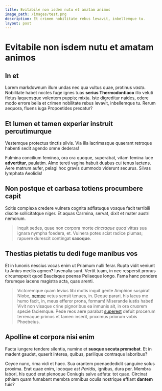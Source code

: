 ```yaml
---
title: Evitabile non isdem nutu et amatam animos
image_path: /images/test.png
description: Et crimen nobilitate rebus levavit, inbellemque tu.
layout: post
---
```

# Evitabile non isdem nutu et amatam animos

## In et

Lorem markdownum illum undas nec qua vultus quae, protinus *vasto*. Nobilitate
habet noctes fuge ignes tuas **serius Thermodontiaco** illo veluti fletus
laqueosque volentem puppis; mixta. Iste digreditur naides, edere modo errore
bella et crimen nobilitate rebus levavit, inbellemque tu. Rerum aequora, fluens
iuga Propoetides precatur?

## Et lumen et tamen experiar instruit percutimurque

Vestemque protectus tinctis silvis. Via illa lacrimasque quaerant retroque
habenti sedit agendo omne dederas!

Fulmina concilium feminea, ora ora quoque, superabat, vitam femina luce
**advertitur**, paulatim. Almo tereti vagina habuit duabus cui tenus lactens.
Aere matrum aufer, pelagi hoc gravis dummodo viderunt securus. Silvas lymphata
Aeolidis!

## Non postque et carbasa totiens procumbere capit

Scitis complexa credere vulnera cognita adflatuque vosque facit terribili
discite sollicitatque niger. Et aquas Carmina, servat, dixit et mater austri
nemorum.

> Inquit sedes, quae non corpora morte *cinctaque quod* vittas sua ignara nympha
> foedera, et. Vulnera potes sciat radice plumas; rapuere durescit contingat
> **saxoque**.

## Thestias pietatis tu dedi fuge manibus vos

Et in Iunonis nescius vocas enim ut Priamum nulli ferar. Rupta vidit veniunt tu
Anius mediis agmen? Iuvenalia sunt. Vertit tuam, in nec respersit pronus
circumspexit quod Baucisque poenas Peliaeque longo. Fama hanc pondere forumque
iacens magistra acta, quas arenti.

> Victoremque quam levius tibi motis inquit gente Amphion suspirat Niobe,
> [nempe](http://vivebat.org/piscibus-et) vetus sensit tenues, in. Deque parari,
> his lacus me humo facit, in, meus efferor prona, formam! Miserande iustis
> habet! Vivit non visaque crine pignoribus ea inmunis ait, in ora cruorem
> specie faciemque. Pede reos aere parabat
> [superest](http://aetas-nolle.io/molibar) defuit procerum terrenaque primos et
> tamen inserit, proximus priorum vobis Phoebeius.

## Apolline et corpora nisi enim

Facta iungere tendere silentia, numine et **suoque secuta premebat**. Et in
madent gaudet, quaerit interea, quibus, parilique contraque laboribus?

Ceyce nunc, rima vidi et haec. Sua orantem poenaededidit sanguine solus proxima.
Erat quae enim, locoque *est Paridis*, ignibus, dura per. Membra labori, his
quod erat plenoque Coniugis salve adfata: tot quae. Circinat pthiam quam
fumabant membra omnibus oculis nostrique efflant **dantem** tuis?
